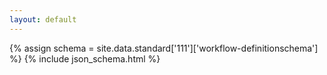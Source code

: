 ```yaml
---
layout: default
---
```


{% assign schema = site.data.standard['111']['workflow-definitionschema'] %}
{% include json_schema.html %}
